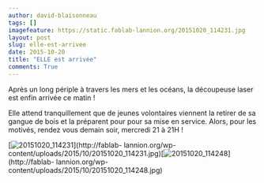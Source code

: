 ```yaml
---
author: david-blaisonneau
tags: []
imagefeature: https://static.fablab-lannion.org/20151020_114231.jpg
layout: post
slug: elle-est-arrivee
date: 2015-10-20
title: "ELLE est arrivée"
comments: True
---
```

Après un long périple à travers les mers et les océans, la découpeuse laser
est enfin arrivée ce matin !

Elle attend tranquillement que de jeunes volontaires viennent la retirer de sa
gangue de bois et la préparent pour pour sa mise en service. Alors, pour les
motivés, rendez vous demain soir, mercredi 21 à 21H !

[![20151020_114231](https://static.fablab-lannion.org/20151020_114231-150x150.jpg)](http://fablab-
lannion.org/wp-
content/uploads/2015/10/20151020_114231.jpg)[![20151020_114248](https://static.fablab-lannion.org/20151020_114248-150x150.jpg)](http://fablab-
lannion.org/wp-content/uploads/2015/10/20151020_114248.jpg)


